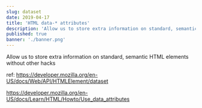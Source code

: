 ```yaml
---
slug: dataset
date: 2019-04-17
title: 'HTML data-* attributes'
description: 'Allow us to store extra information on standard, semantic HTML elements without other hacks'
published: true
banner: './banner.png'
---
```


Allow us to store extra information on standard, semantic HTML elements without other hacks

ref:
https://developer.mozilla.org/en-US/docs/Web/API/HTMLElement/dataset

https://developer.mozilla.org/en-US/docs/Learn/HTML/Howto/Use_data_attributes